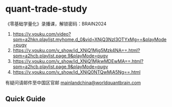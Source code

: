 # quant-trade-study

《零基础学量化》录播课，解锁密码：BRAIN2024
1. https://v.youku.com/video?spm=a2hkn.playlist.myhome.d_0&vid=XNjQ3NzI3OTYxMg==&playMode=pugv
2. https://v.youku.com/v_show/id_XNjQ1Mjg5Mzk4NA==.html?spm=a2hcb.playlist.page.9&playMode=pugv
3. https://v.youku.com/v_show/id_XNjQ1MjkwMDEwMA==.html?spm=a2hcb.playlist.page.9&playMode=pugv
4. https://v.youku.com/v_show/id_XNjQ0NTQwMjA5Ng==.html

有疑问请邮件至中国区官邮 mainlandchina@worldquantbrain.com

## Quick Guide